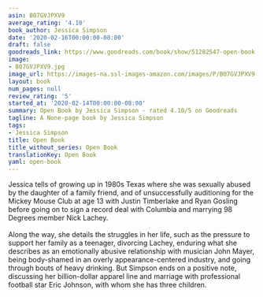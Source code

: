 ```yaml
---
asin: B07GVJPXV9
average_rating: '4.10'
book_author: Jessica Simpson
date: '2020-02-16T00:00:00-08:00'
draft: false
goodreads_link: https://www.goodreads.com/book/show/51282547-open-book
image:
- B07GVJPXV9.jpg
image_url: https://images-na.ssl-images-amazon.com/images/P/B07GVJPXV9.01._SCLZZZZZZZ.jpg
layout: book
num_pages: null
review_rating: '5'
started_at: '2020-02-14T00:00:00-08:00'
summary: Open Book by Jessica Simpson - rated 4.10/5 on Goodreads
tagline: A None-page book by Jessica Simpson
tags:
- Jessica Simpson
title: Open Book
title_without_series: Open Book
translationKey: Open Book
yaml: open-book
---
```


Jessica tells of growing up in 1980s Texas where she was sexually abused by the daughter of a family friend, and of unsuccessfully auditioning for the Mickey Mouse Club at age 13 with Justin Timberlake and Ryan Gosling before going on to sign a record deal with Columbia and marrying 98 Degrees member Nick Lachey. <br /><br />Along the way, she details the struggles in her life, such as the pressure to support her family as a teenager, divorcing Lachey, enduring what she describes as an emotionally abusive relationship with musician John Mayer, being body-shamed in an overly appearance-centered industry, and going through bouts of heavy drinking. But Simpson ends on a positive note, discussing her billion-dollar apparel line and marriage with professional football star Eric Johnson, with whom she has three children.
